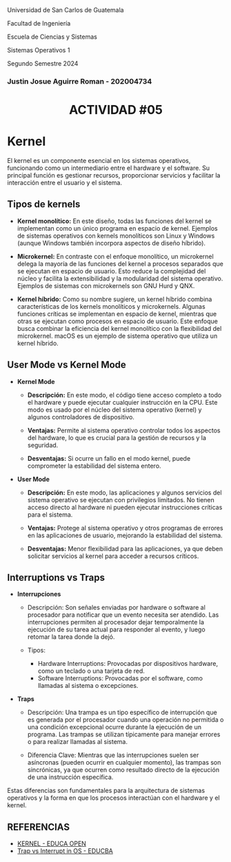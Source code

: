 Universidad de San Carlos de Guatemala

Facultad de Ingeniería

Escuela de Ciencias y Sistemas

Sistemas Operativos 1

Segundo Semestre 2024

### Justin Josue Aguirre Roman - 202004734

<center>

# ACTIVIDAD #05

</center>


#  Kernel
El kernel es un componente esencial en los sistemas operativos, funcionando como un intermediario entre el hardware y el software. Su principal función es gestionar recursos, proporcionar servicios y facilitar la interacción entre el usuario y el sistema. 
## Tipos de kernels

* **Kernel monolítico:** En este diseño, todas las funciones del kernel se implementan como un único programa en espacio de kernel. Ejemplos de sistemas operativos con kernels monolíticos son Linux y Windows (aunque Windows también incorpora aspectos de diseño híbrido). 

* **Microkernel:** En contraste con el enfoque monolítico, un microkernel delega la mayoría de las funciones del kernel a procesos separados que se ejecutan en espacio de usuario. Esto reduce la complejidad del núcleo y facilita la extensibilidad y la modularidad del sistema operativo. Ejemplos de sistemas con microkernels son GNU Hurd y QNX. 

* **Kernel híbrido:** Como su nombre sugiere, un kernel híbrido combina características de los kernels monolíticos y microkernels. Algunas funciones críticas se implementan en espacio de kernel, mientras que otras se ejecutan como procesos en espacio de usuario. Este enfoque busca combinar la eficiencia del kernel monolítico con la flexibilidad del microkernel. macOS es un ejemplo de sistema operativo que utiliza un kernel híbrido. 


## User Mode vs Kernel Mode

* **Kernel Mode**

    * **Descripción:** En este modo, el código tiene acceso completo a todo el hardware y puede ejecutar cualquier instrucción en la CPU. Este modo es usado por el núcleo del sistema operativo (kernel) y algunos controladores de dispositivo.

    * **Ventajas:** Permite al sistema operativo controlar todos los aspectos del hardware, lo que es crucial para la gestión de recursos y la seguridad.

    * **Desventajas:** Si ocurre un fallo en el modo kernel, puede comprometer la estabilidad del sistema entero.

* **User Mode**
 
    * **Descripción:** En este modo, las aplicaciones y algunos servicios del sistema operativo se ejecutan con privilegios limitados. No tienen acceso directo al hardware ni pueden ejecutar instrucciones críticas para el sistema.
 
    * **Ventajas:** Protege al sistema operativo y otros programas de errores en las aplicaciones de usuario, mejorando la estabilidad del sistema.

    * **Desventajas:** Menor flexibilidad para las aplicaciones, ya que deben solicitar servicios al kernel para acceder a recursos críticos.


## **Interruptions vs Traps**

* **Interrupciones**

    * Descripción: Son señales enviadas por hardware o software al procesador para notificar que un evento necesita ser atendido. Las interrupciones permiten al procesador dejar temporalmente la ejecución de su tarea actual para responder al evento, y luego retomar la tarea donde la dejó.

    * Tipos:
        * Hardware Interruptions: Provocadas por dispositivos hardware, como un teclado o una tarjeta de red.
        * Software Interruptions: Provocadas por el software, como llamadas al sistema o excepciones.

* **Traps**

    * Descripción: Una trampa es un tipo específico de interrupción que es generada por el procesador cuando una operación no permitida o una condición excepcional ocurre durante la ejecución de un programa. Las trampas se utilizan típicamente para manejar errores o para realizar llamadas al sistema.

    * Diferencia Clave: Mientras que las interrupciones suelen ser asíncronas (pueden ocurrir en cualquier momento), las trampas son sincrónicas, ya que ocurren como resultado directo de la ejecución de una instrucción específica.


Estas diferencias son fundamentales para la arquitectura de sistemas operativos y la forma en que los procesos interactúan con el hardware y el kernel.


## REFERENCIAS
* [KERNEL - EDUCA OPEN](https://www.educaopen.com/digital-lab/metaterminos/k/kernel)
* [Trap vs Interrupt in OS - EDUCBA](https://www.educba.com/trap-vs-interrupt-in-operating-system/)